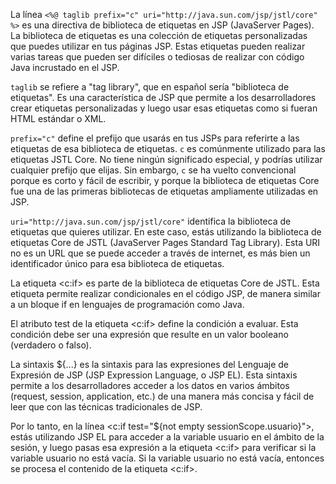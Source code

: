 La línea `<%@ taglib prefix="c" uri="http://java.sun.com/jsp/jstl/core" %>` es una directiva de biblioteca de etiquetas en JSP (JavaServer Pages). La biblioteca de etiquetas es una colección de etiquetas personalizadas que puedes utilizar en tus páginas JSP. Estas etiquetas pueden realizar varias tareas que pueden ser difíciles o tediosas de realizar con código Java incrustado en el JSP.

`taglib` se refiere a "tag library", que en español sería "biblioteca de etiquetas". Es una característica de JSP que permite a los desarrolladores crear etiquetas personalizadas y luego usar esas etiquetas como si fueran HTML estándar o XML.

`prefix="c"` define el prefijo que usarás en tus JSPs para referirte a las etiquetas de esa biblioteca de etiquetas. `c` es comúnmente utilizado para las etiquetas JSTL Core. No tiene ningún significado especial, y podrías utilizar cualquier prefijo que elijas. Sin embargo, `c` se ha vuelto convencional porque es corto y fácil de escribir, y porque la biblioteca de etiquetas Core fue una de las primeras bibliotecas de etiquetas ampliamente utilizadas en JSP.

`uri="http://java.sun.com/jsp/jstl/core"` identifica la biblioteca de etiquetas que quieres utilizar. En este caso, estás utilizando la biblioteca de etiquetas Core de JSTL (JavaServer Pages Standard Tag Library). Esta URI no es un URL que se puede acceder a través de internet, es más bien un identificador único para esa biblioteca de etiquetas.


La etiqueta <c:if> es parte de la biblioteca de etiquetas Core de JSTL. Esta etiqueta permite realizar condicionales en el código JSP, de manera similar a un bloque if en lenguajes de programación como Java.

El atributo test de la etiqueta <c:if> define la condición a evaluar. Esta condición debe ser una expresión que resulte en un valor booleano (verdadero o falso).

La sintaxis ${...} es la sintaxis para las expresiones del Lenguaje de Expresión de JSP (JSP Expression Language, o JSP EL). Esta sintaxis permite a los desarrolladores acceder a los datos en varios ámbitos (request, session, application, etc.) de una manera más concisa y fácil de leer que con las técnicas tradicionales de JSP.

Por lo tanto, en la línea <c:if test="${not empty sessionScope.usuario}">, estás utilizando JSP EL para acceder a la variable usuario en el ámbito de la sesión, y luego pasas esa expresión a la etiqueta <c:if> para verificar si la variable usuario no está vacía. Si la variable usuario no está vacía, entonces se procesa el contenido de la etiqueta <c:if>.